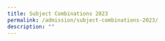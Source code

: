 ```yaml
---
title: Subject Combinations 2023
permalink: /admission/subject-combinations-2023/
description: ""
---
```

